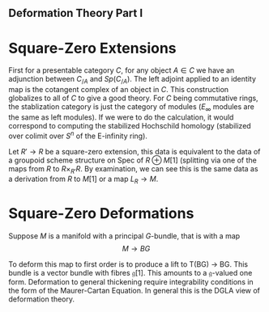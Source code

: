 ## Deformation Theory Part I

# Square-Zero Extensions 

First for a presentable category $C$, for any object $A \in C$ we have an adjunction between $C_{/A}$ and $Sp(C_{/A})$. The left adjoint applied to an identity map is the cotangent complex of an object in $C$. This construction globalizes to all of $C$ to give a good theory. For $C$ being commutative rings, the stablization category is just the category of modules ($E_{\infty}$ modules are the same as left modules). If we were to do the calculation, it would correspond to computing the stabilized Hochschild homology (stabilized over colimit over $S^n$ of the E-infinity ring).

Let $R' \to R$ be a square-zero extension, this data is equivalent to the data of a groupoid scheme structure on Spec of $R \oplus M[1]$ (splitting via one of the maps from $R$ to $R \times_{R'} R$. By examination, we can see this is the same data as a derivation from $R$ to $M[1]$ or a map $L_{R} \to M$.

# Square-Zero Deformations

Suppose $M$ is a manifold with a principal $G$-bundle, that is with a map 
$$M \to BG$$

To deform this map to first order is to produce a lift to T(BG) -> BG. This bundle is a vector bundle
with fibres $\mathfrak{g}[1]$. This amounts to a $\mathfrak{g}$-valued one form. Deformation to
general thickening require integrability conditions in the form of the Maurer-Cartan Equation. In general this is the 
DGLA view of deformation theory.

